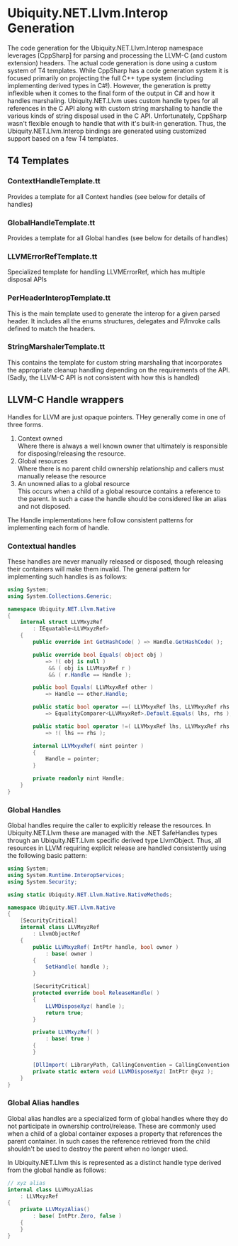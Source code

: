 ﻿# Ubiquity.NET.Llvm.Interop Generation 
The code generation for the Ubiquity.NET.Llvm.Interop namespace leverages [CppSharp] for parsing and processing
the LLVM-C (and custom extension) headers. The actual code generation is done using a custom system of
T4 templates. While CppSharp has a code generation system it is focused primarily on projecting the full
C++ type system (including implementing derived types in C#!). However, the generation is pretty inflexible
when it comes to the final form of the output in C# and how it handles marshaling. Ubiquity.NET.Llvm uses custom
handle types for all references in the C API along with custom string marshaling to handle the various kinds
of string disposal used in the C API. Unfortunately, CppSharp wasn't flexible enough to handle that with it's
built-in generation. Thus, the Ubiquity.NET.Llvm.Interop bindings are generated using customized support based on a
few T4 templates.

## T4 Templates
### ContextHandleTemplate.tt
Provides a template for all Context handles (see below for details of handles)

### GlobalHandleTemplate.tt
Provides a template for all Global handles (see below for details of handles)

### LLVMErrorRefTemplate.tt
Specialized template for handling LLVMErrorRef, which has multiple disposal APIs

### PerHeaderInteropTemplate.tt
This is the main template used to generate the interop for a given parsed header. It includes all the enums
structures, delegates and P/Invoke calls defined to match the headers.

### StringMarshalerTemplate.tt
This contains the template for custom string marshaling that incorporates the appropriate cleanup
handling depending on the requirements of the API. (Sadly, the LLVM-C API is not consistent with how
this is handled)

## LLVM-C Handle wrappers

Handles for LLVM are just opaque pointers. THey generally come in one of three forms.

  1. Context owned  
     Where there is always a well known owner that ultimately is responsible for
     disposing/releasing the resource.
  2. Global resources  
     Where there is no parent child ownership relationship and callers must manually release the resource
  3. An unowned alias to a global resource  
     This occurs when a child of a global resource contains a reference to the parent. In such
     a case the handle should be considered like an alias and not disposed.

The Handle implementations here follow consistent patterns for implementing each form of handle.

### Contextual handles

These handles are never manually released or disposed, though releasing their containers will make them
invalid. The general pattern for implementing such handles is as follows:

``` C#
using System;
using System.Collections.Generic;

namespace Ubiquity.NET.Llvm.Native
{
    internal struct LLVMxyzRef
        : IEquatable<LLVMxyzRef>
    {
        public override int GetHashCode( ) => Handle.GetHashCode( );

        public override bool Equals( object obj )
            => !( obj is null )
             && ( obj is LLVMxyxRef r )
             && ( r.Handle == Handle );

        public bool Equals( LLVMxyxRef other )
            => Handle == other.Handle;

        public static bool operator ==( LLVMxyxRef lhs, LLVMxyxRef rhs )
            => EqualityComparer<LLVMxyxRef>.Default.Equals( lhs, rhs );

        public static bool operator !=( LLVMxyxRef lhs, LLVMxyxRef rhs )
            => !( lhs == rhs );

        internal LLVMxyxRef( nint pointer )
        {
            Handle = pointer;
        }

        private readonly nint Handle;
    }
}
```

### Global Handles
Global handles require the caller to explicitly release the resources.
In Ubiquity.NET.Llvm these are managed with the .NET SafeHandles types through
an Ubiquity.NET.Llvm specific derived type LlvmObject. Thus, all resources in
LLVM requiring explicit release are handled consistently using the
following basic pattern:

``` C#
using System;
using System.Runtime.InteropServices;
using System.Security;

using static Ubiquity.NET.Llvm.Native.NativeMethods;

namespace Ubiquity.NET.Llvm.Native
{
    [SecurityCritical]
    internal class LLVMxyzRef
        : LlvmObjectRef
    {
        public LLVMxyzRef( IntPtr handle, bool owner )
            : base( owner )
        {
            SetHandle( handle );
        }

        [SecurityCritical]
        protected override bool ReleaseHandle( )
        {
            LLVMDisposeXyz( handle );
            return true;
        }

        private LLVMxyzRef( )
            : base( true )
        {
        }

        [DllImport( LibraryPath, CallingConvention = CallingConvention.Cdecl )]
        private static extern void LLVMDisposeXyz( IntPtr @xyz );
    }
}
```

### Global Alias handles
Global alias handles are a specialized form of global handles where they do not
participate in ownership control/release. These are commonly used when a child
of a global container exposes a property that references the parent container.
In such cases the reference retrieved from the child shouldn't be used to destroy
the parent when no longer used. 

In Ubiquity.NET.Llvm this is represented as a distinct handle type derived from the global
handle as follows:

``` C#
// xyz alias
internal class LLVMxyzAlias
    : LLVMxyzRef
{
    private LLVMxyzAlias()
        : base( IntPtr.Zero, false )
    {
    }
}
```
